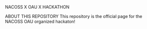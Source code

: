 NACOSS X OAU X HACKATHON

ABOUT THIS REPOSITORY
    This repository is the official page for the NACOSS OAU organized hackaton!
    